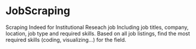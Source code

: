 # JobScraping
Scraping Indeed for Institutional Reseach job
Including job titles, company, location, job type and required skills. 
Based on all job listings, find the most required skills (coding, visualizing...) for the field. 
